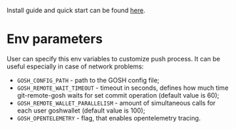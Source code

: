Install guide and quick start can be found [here](https://docs.gosh.sh/working-with-gosh/git-remote-helper).

# Env parameters
User can specify this env variables to customize push process. It can be useful especially in case of network problems:

- `GOSH_CONFIG_PATH` - path to the GOSH config file;
- `GOSH_REMOTE_WAIT_TIMEOUT` - timeout in seconds, defines how much time git-remote-gosh waits for set commit operation (default value is 60);
- `GOSH_REMOTE_WALLET_PARALLELISM` - amount of simultaneous calls for each user goshwallet (default value is 100);
- `GOSH_OPENTELEMETRY` - flag, that enables opentelemetry tracing.
